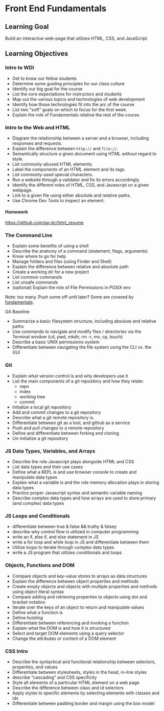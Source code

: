 # Front End Fundamentals

## Learning Goal
Build an interactive web-page that utilizes HTML, CSS, and JavaScript

## Learning Objectives

### Intro to WDI
- Get to know our fellow students
- Determine some guiding principles for our class culture
- Identify our big goal for the course
- List the core expectations for instructors and students
- Map out the various topics and technologies of web development
- Identify how those technologies fit into the arc of the course
- List two "soft" goals on which to focus for the first week.
- Explain the role of Fundamentals relative the rest of the course.

### Intro to the Web and HTML
- Diagram the relationship between a server and a browser, including responses and requests.
- Explain the difference between `http://` and `file://`.
- Semantically structure a given document using HTML without regard to style.
- List commonly-abused HTML elements.
- Label the components of an HTML element and its tags.
- List commonly-used special characters.
- Run a website through a validator and fix its errors accordingly.
- Identify the different roles of HTML, CSS, and Javascript on a given webpage.
- Link to a given file using either absolute and relative paths.
- Use Chrome Dev Tools to inspect an element.

#### Homework
https://github.com/ga-dc/html_resume

### The Command Line

- Explain some benefits of using a shell
- Describe the anatomy of a command (statement, flags, arguments)
- Know where to go for help
- Manage folders and files (using Finder and Shell)
- Explain the difference between relative and absolute path
- Create a working dir for a new project
- List common commands
- List unsafe commands
- (optional) Explain the role of File Permissions in POSIX env

Note: too many.  Push some off until later? Some are covered by [fundamentals](http://fundamentals.generalassemb.ly/01_chapter/intro.html).

GA Baseline
- Summarize a basic filesystem structure, including absolute and relative paths
- Use commands to navigate and modify files / directories via the Terminal window (cd, pwd, mkdir, rm -r, mv, cp, touch)
- Describe a basic UNIX permissions system
- Differentiate between navigating the file system using the CLI vs. the GUI


### Git
- Explain what version control is and why developers use it
- List the main components of a git repository and how they relate:
  - repo
  - index
  - working tree
  - commit
- Initialize a local git repository
- Add and commit changes to a git repository
- Describe what a git remote repository is.
- Differentiate between git as a tool, and github as a service
- Push and pull changes to a remote repository
- Define and differentiate between forking and cloning
- Un-initialize a git repository

### JS Data Types, Variables, and Arrays
- Describe the role Javascript plays alongside HTML and CSS
- List data types and their use cases
- Define what a REPL is and use browser console to create and manipulate data types
- Explain what a variable is and the role memory allocation plays in storing data types
- Practice proper Javascript syntax and semantic variable naming
- Describe complex data types and how arrays are used to store primary (and complex) data types

### JS Loops and Conditionals
- differentiate between true & false && truthy & falsey
- describe why control flow is utilized in computer programming
- write an if, else if, and else statement in JS
- write a for loop and while loop in JS and differentiate between them
- Utilize loops to iterate through complex data types
- write a JS program that utilizes conditionals and loops

### Objects, Functions and DOM

- Compare objects and key-value stores to arrays as data structures
- Explain the difference between object properties and methods
- Create empty objects and objects with multiple properties and methods using object literal syntax
- Compare adding and retrieving properties to objects using dot and bracket notation
- Iterate over the keys of an object to return and manipulate values
- Define what a function is
- Define hoisting
- Differentiate between referencing and invoking a function
- Explain what the DOM is and how it is structured
- Select and target DOM elements using a query selector
- Change the attributes or content of a DOM element

### CSS Intro
- Describe the syntactical and functional relationship between selectors, properties, and values
- Differentiate between stylesheets, styles in the head, in-line styles
- describe "cascading" and CSS specificity
- Style all elements of a particular HTML element on a web page
- Describe the difference between class and id selectors
- Apply styles to specific elements by selecting elements with classes and ids
- Differentiate between padding border and margin using the box model
